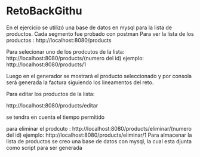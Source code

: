 # RetoBackGithu

En el ejercicio se utilizó una base de datos en mysql para la lista de productos.
Cada segmento fue probado con  postman
Para ver la lista de los productos : 
	http://localhost:8080/products

Para selecionar uno de los prodcutos de la lista: 
	http://localhost:8080/products/(numero del id)  ejemplo:  http://localhost:8080/products/1

Luego en el generador se mostrará el producto seleccionado y por consola será generada la factura siguiendo los lineamentos del reto.

Para editar los productos de la lista:

 http://localhost:8080/products/editar
  
 se tendra en cuenta el tiempo permitido
 
 para eliminar  el prodcuto :
 http://localhost:8080/products/eliminar/(numero del id)  ejemplo:  http://localhost:8080/products/eliminar/1
Para almacenar la lista de productos se creo una base de datos con mysql, la cual esta djunta como script para ser generada
